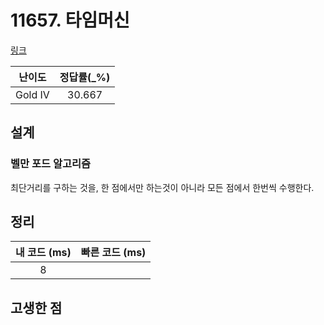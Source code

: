 # 11657. 타임머신

[링크](https://www.acmicpc.net/problem/11657)

| 난이도  | 정답률(\_%) |
| :-----: | :---------: |
| Gold IV |   30.667    |

## 설계

### 벨만 포드 알고리즘

최단거리를 구하는 것을, 한 점에서만 하는것이 아니라 모든 점에서 한번씩 수행한다.

## 정리

| 내 코드 (ms) | 빠른 코드 (ms) |
| :----------: | :------------: |
|      8       |                |

## 고생한 점

